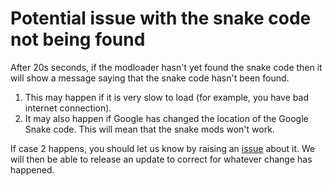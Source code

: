 # Potential issue with the snake code not being found

After 20s seconds, if the modloader hasn't yet found the snake code then it will show a message saying that the snake code hasn't been found.

1. This may happen if it is very slow to load (for example, you have bad internet connection).
2. It may also happen if Google has changed the location of the Google Snake code. This will mean that the snake mods won't work.

If case 2 happens, you should let us know by raising an [issue](https://github.com/DarkSnakeGang/GoogleSnakeModLoader/issues) about it. We will then be able to release an update to correct for whatever change has happened.
